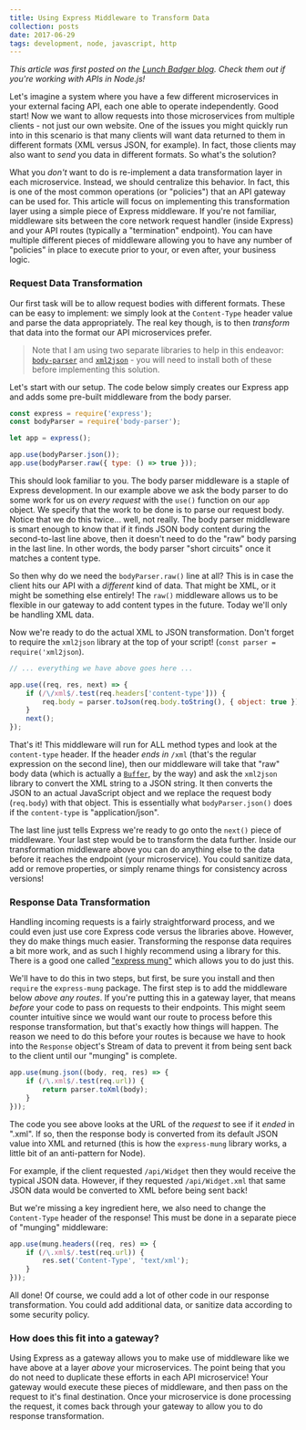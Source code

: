 ```yaml
---
title: Using Express Middleware to Transform Data
collection: posts
date: 2017-06-29
tags: development, node, javascript, http
---
```


_This article was first posted on the [Lunch Badger blog](https://www.lunchbadger.com/expressjs-middleware-transform-data/). Check them out if you're working with APIs in Node.js!_

Let's imagine a system where you have a few different microservices in your external facing API, each one able to operate independently. Good start! Now we want to allow requests into those microservices from multiple clients - not just our own website. One of the issues you might quickly run into in this scenario is that many clients will want data returned to them in different formats (XML versus JSON, for example). In fact, those clients may also want to _send_ you data in different formats. So what's the solution?

What you _don't_ want to do is re-implement a data transformation layer in each microservice. Instead, we should centralize this behavior. In fact, this is one of the most common operations (or "policies") that an API gateway can be used for. This article will focus on implementing this transformation layer using a simple piece of Express middleware. If you're not familiar, middleware sits between the core network request handler (inside Express) and your API routes (typically a "termination" endpoint). You can have multiple different pieces of middleware allowing you to have any number of "policies" in place to execute prior to your, or even after, your business logic.

### Request Data Transformation

Our first task will be to allow request bodies with different formats. These can be easy to implement: we simply look at the `Content-Type` header value and parse the data appropriately. The real key though, is to then _transform_ that data into the format our API microservices prefer.

> Note that I am using two separate libraries to help in this endeavor: [`body-parser`](https://github.com/expressjs/body-parser) and [`xml2json`](https://github.com/buglabs/node-xml2json) - you will need to install both of these before implementing this solution.

Let's start with our setup. The code below simply creates our Express app and adds some pre-built middleware from the body parser.

```javascript
const express = require('express');
const bodyParser = require('body-parser');

let app = express();

app.use(bodyParser.json());
app.use(bodyParser.raw({ type: () => true }));
```

This should look familiar to you. The body parser middleware is a staple of Express development. In our example above we ask the body parser to do some work for us on _every request_ with the `use()` function on our `app` object. We specify that the work to be done is to parse our request body. Notice that we do this twice... well, not really. The body parser middleware is smart enough to know that if it finds JSON body content during the second-to-last line above, then it doesn't need to do the "raw" body parsing in the last line. In other words, the body parser "short circuits" once it matches a content type.

So then why do we need the `bodyParser.raw()` line at all? This is in case the client hits our API with a _different_ kind of data. That might be XML, or it might be something else entirely! The `raw()` middleware allows us to be flexible in our gateway to add content types in the future. Today we'll only be handling XML data.

Now we're ready to do the actual XML to JSON transformation. Don't forget to require the `xml2json` library at the top of your script! (`const parser = require('xml2json`).

```javascript
// ... everything we have above goes here ...

app.use((req, res, next) => {
    if (/\/xml$/.test(req.headers['content-type'])) {
        req.body = parser.toJson(req.body.toString(), { object: true });
    }
    next();
});
```

That's it! This middleware will run for ALL method types and look at the `content-type` header. If the header _ends in_ `/xml` (that's the regular expression on the second line), then our middleware will take that "raw" body data (which is actually a [`Buffer`](https://nodejs.org/api/buffer.html), by the way) and ask the `xml2json` library to convert the XML string to a JSON string. It then converts the JSON to an actual JavaScript object and we replace the request body (`req.body`) with that object. This is essentially what `bodyParser.json()` does if the `content-type` is "application/json".

The last line just tells Express we're ready to go onto the `next()` piece of middleware. Your last step would be to transform the data further. Inside our transformation middleware above you can do anything else to the data before it reaches the endpoint (your microservice). You could sanitize data, add or remove properties, or simply rename things for consistency across versions!

### Response Data Transformation

Handling incoming requests is a fairly straightforward process, and we could even just use core Express code versus the libraries above. However, they do make things much easier. Transforming the response data requires a bit more work, and as such I highly recommend using a library for this. There is a good one called ["express mung"](https://github.com/richardschneider/express-mung) which allows you to do just this.

We'll have to do this in two steps, but first, be sure you install and then `require` the `express-mung` package. The first step is to add the middleware below _above any routes_. If you're putting this in a gateway layer, that means _before_ your code to pass on requests to their endpoints. This might seem counter intuitive since we would want our route to process before this response transformation, but that's exactly how things will happen. The reason we need to do this before your routes is because we have to hook into the `Response` object's Stream of data to prevent it from being sent back to the client until our "munging" is complete.

```javascript
app.use(mung.json((body, req, res) => {
    if (/\.xml$/.test(req.url)) {
        return parser.toXml(body);
    }
}));
```

The code you see above looks at the URL of the _request_ to see if it _ended_ in ".xml". If so, then the response body is converted from its default JSON value into XML and returned (this is how the `express-mung` library works, a little bit of an anti-pattern for Node).

For example, if the client requested `/api/Widget` then they would receive the typical JSON data. However, if they requested `/api/Widget.xml` that same JSON data would be converted to XML before being sent back!

But we're missing a key ingredient here, we also need to change the `Content-Type` header of the response! This must be done in a separate piece of "munging" middleware:

```javascript
app.use(mung.headers((req, res) => {
    if (/\.xml$/.test(req.url)) {
        res.set('Content-Type', 'text/xml');
    }
}));
```

All done! Of course, we could add a lot of other code in our response transformation. You could add additional data, or sanitize data according to some security policy.

### How does this fit into a gateway?

Using Express as a gateway allows you to make use of middleware like we have above at a layer _above_ your microservices. The point being that you do not need to duplicate these efforts in each API microservice! Your gateway would execute these pieces of middleware, and then pass on the request to it's final destination. Once your microservice is done processing the request, it comes back through your gateway to allow you to do response transformation.
